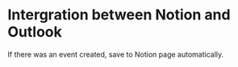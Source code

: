 Intergration between Notion and Outlook
===
If there was an event created, save to Notion page automatically.
